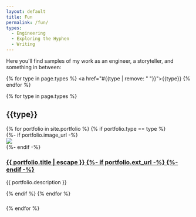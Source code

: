 ```yaml
---
layout: default
title: Fun
permalink: /fun/
types:
  - Engineering
  - Exploring the Hyphen
  - Writing
---
```


Here you'll find samples of my work as an engineer, a storyteller, and something in between:
<!-- <a href="#Engineering"> Engineering </a>
<a href="#hyphen"> -- </a>
<a href="#Writing"> Writing </a> -->
{% for type in page.types %}
  <a href="#{{type | remove: " "}}">{{type}} </a>
{% endfor %}


{% for type in page.types %}
 <h2 class="portfolio-heading" id="{{type | remove: " "}}"> {{type}} </h2>
 {% for portfolio in site.portfolio %}
 {% if portfolio.type == type %}
 <div class='post-wrapper'>
   {%- if portfolio.image_url -%}
   <div class='post-image'>
       <img src="{{ portfolio.image_url }}"/>
   </div>
   {%- endif -%}
   <div class='post-content'>
   <h3>
     <a class="post-link" href="{% if portfolio.ext_url %} {{ portfolio.ext_url }} {% else %} {{ portfolio.url | relative_url }} {% endif %}" {% if portfolio.ext_url %}target="_blank"{% endif %}>
       {{ portfolio.title | escape }}
       {%- if portfolio.ext_url -%}
       <span class="external-link"><i class="fas fa-external-link-alt"></i></span>
       {%- endif -%}
     </a>
   </h3>
   {{ portfolio.description }}
   </div>
 </div>

 {% endif %}
 {% endfor %}
 <h3> </h3>
{% endfor %}
